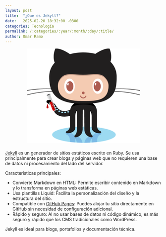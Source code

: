 ```yaml
---
layout: post
title:  "¿Que es Jekyll?"
date:   2025-02-20 18:32:00 -0300
categories: Tecnología
permalink: /:categories/:year/:month/:day/:title/
author: Omar Ramo
---
```

<div>
  <img src="/assets/images/octojekyll.png" alt="octojekyll" style="display: block;margin-left: auto;margin-right: auto;padding-bottom:10px"> 
</div>

[Jekyll](https://jekyllrb.com/) es un generador de sitios estáticos escrito en Ruby. Se usa principalmente para crear blogs y páginas web que no requieren una base de datos ni procesamiento del lado del servidor.

Características principales:
- Convierte Markdown en HTML: Permite escribir contenido en Markdown y lo transforma en páginas web estáticas.
- Usa plantillas Liquid: Facilita la personalización del diseño y la estructura del sitio.
- Compatible con [GitHub Pages](https://pages.github.com/): Puedes alojar tu sitio directamente en GitHub sin necesidad de configuración adicional.
- Rápido y seguro: Al no usar bases de datos ni código dinámico, es más seguro y rápido que los CMS tradicionales como WordPress.

Jekyll es ideal para blogs, portafolios y documentación técnica.
